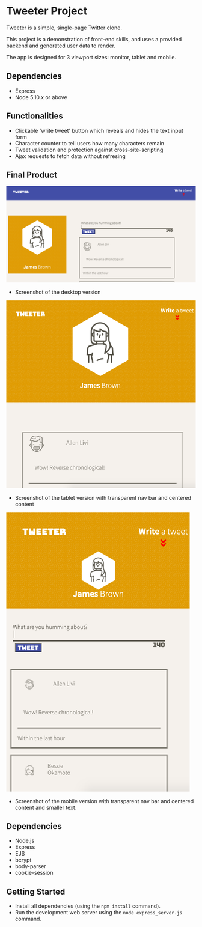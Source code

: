 # Tweeter Project

Tweeter is a simple, single-page Twitter clone.

This project is a demonstration of front-end skills, and uses a provided backend and generated user data to render. 

The app is designed for 3 viewport sizes: monitor, tablet and mobile. 



## Dependencies

- Express
- Node 5.10.x or above

## Functionalities
- Clickable 'write tweet' button which reveals and hides the text input form
- Character counter to tell users how many characters remain
- Tweet validation and protection against cross-site-scripting
- Ajax requests to fetch data without refresing


## Final Product

!["Desktop app page"](https://github.com/jamesbrown5292/tweeter/blob/master/public/images/Desktop%20View.png)

- Screenshot of the desktop version

!["Tablet View"](https://github.com/jamesbrown5292/tweeter/blob/master/public/images/Tablet-view.png)

- Screenshot of the tablet version with transparent nav bar and centered content


!["Mobile View"](https://github.com/jamesbrown5292/tweeter/blob/master/public/images/Mobile%20View.png)

- Screenshot of the mobile version with transparent nav bar and centered content and smaller text.


## Dependencies

- Node.js
- Express
- EJS
- bcrypt
- body-parser
- cookie-session

## Getting Started

- Install all dependencies (using the `npm install` command).
- Run the development web server using the `node express_server.js` command.


